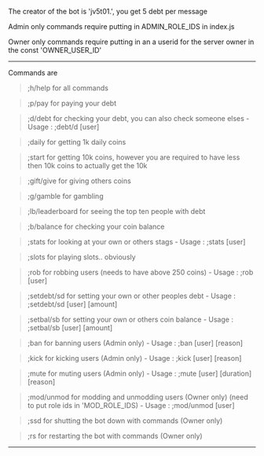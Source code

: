 The creator of the bot is 'jv5t01.', you get 5 debt per message

Admin only commands require putting in ADMIN_ROLE_IDS in index.js

Owner only commands require putting in an a userid for the server owner in the const 'OWNER_USER_ID'
__________________________________________________________________________
Commands are

> ;h/help for all commands

> ;p/pay for paying your debt

> ;d/debt for checking your debt, you can also check someone elses - Usage : ;debt/d [user]

> ;daily for getting 1k daily coins

> ;start for getting 10k coins, however you are required to have less then 10k coins to actually get the 10k

> ;gift/give for giving others coins

> ;g/gamble for gambling

> ;lb/leaderboard for seeing the top ten people with debt

> ;b/balance for checking your coin balance

> ;stats for looking at your own or others stags - Usage : ;stats [user]

> ;slots for playing slots.. obviously

> ;rob for robbing users (needs to have above 250 coins) - Usage : ;rob [user]

> ;setdebt/sd for setting your own or other peoples debt  - Usage : ;setdebt/sd [user] [amount]

> ;setbal/sb for setting your own or others coin balance  - Usage : ;setbal/sb [user] [amount]

> ;ban for banning users (Admin only) - Usage : ;ban [user] [reason]

> ;kick for kicking users (Admin only) - Usage : ;kick [user] [reason]

> ;mute for muting users (Admin only) - Usage : ;mute [user] [duration] [reason]

> ;mod/unmod for modding and unmodding users (Owner only) (need to put role ids in 'MOD_ROLE_IDS) - Usage : ;mod/unmod [user]
 
> ;ssd for shutting the bot down with commands (Owner only)

> ;rs for restarting the bot with commands (Owner only)

____________________________________________________________
